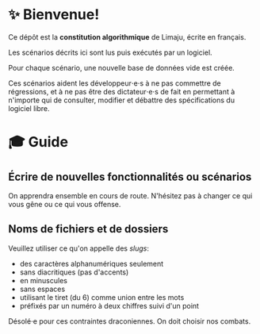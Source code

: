 
# ✨ Bienvenue!

Ce dépôt est la **constitution algorithmique** de Limaju, écrite en français.

Les scénarios décrits ici sont lus puis exécutés par un logiciel.

Pour chaque scénario, une nouvelle base de données vide est créée.

Ces scénarios aident les développeur⋅e⋅s à ne pas commettre de régressions,
et à ne pas être des dictateur⋅e⋅s de fait en permettant à n'importe qui
de consulter, modifier et débattre des spécifications du logiciel libre.



# 🎓 Guide

## Écrire de nouvelles fonctionnalités ou scénarios

On apprendra ensemble en cours de route.
N'hésitez pas à changer ce qui vous gêne ou ce qui vous offense.


## Noms de fichiers et de dossiers

Veuillez utiliser ce qu'on appelle des _slugs_:

- des caractères alphanumériques seulement
- sans diacritiques (pas d'accents)
- en minuscules
- sans espaces
- utilisant le tiret (du 6) comme union entre les mots
- préfixés par un numéro à deux chiffres suivi d'un point

Désolé⋅e pour ces contraintes draconiennes.  On doit choisir nos combats.
